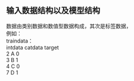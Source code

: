 ## 输入数据结构以及模型结构
数据由类别数据和数值型数据构成，其次是标签数据，  
例如：   
traindata：  
intdata   catdata    target  
2          A         0    
3          B         1  
4          C         0  
7          D         1  
              
